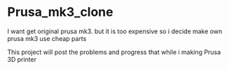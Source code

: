 # Prusa_mk3_clone

I want get original prusa mk3. 
but it is too expensive so i decide make own prusa mk3 use cheap parts

This project will post the problems and progress that while i making Prusa 3D printer

